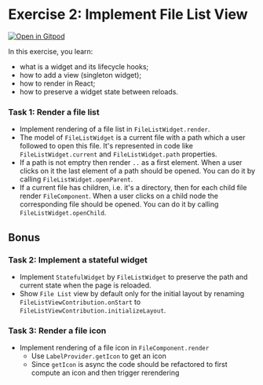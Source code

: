 # Exercise 2: Implement File List View

[![Open in Gitpod](https://gitpod.io/button/open-in-gitpod.svg)](https://gitpod.io#https://github.com/Phil1iu/theia-training/tree/exercise-2)

In this exercise, you learn:
- what is a widget and its lifecycle hooks;
- how to add a view (singleton widget);
- how to render in React;
- how to preserve a widget state between reloads.

### Task 1: Render a file list
- Implement rendering of a file list in `FileListWidget.render`.
- The model of `FileListWidget` is a current file with a path which a user followed to open this file.
It's represented in code like `FileListWidget.current` and `FileListWidget.path` properties.
- If a path is not emptry then render `..` as a first element.
When a user clicks on it the last element of a path should be opened.
You can do it by calling `FileListWidget.openParent`.
- If a current file has children, i.e. it's a directory, then for each child file render `FileComponent`.
When a user clicks on a child node the corresponding file should be opened.
You can do it by calling `FileListWidget.openChild`.

## Bonus

### Task 2: Implement a stateful widget
- Implement `StatefulWidget` by `FileListWidget` to preserve the path and current state when the page is reloaded.
- Show `File List` view by default only for the initial layout by renaming `FileListViewContribution.onStart` to `FileListViewContribution.initializeLayout`.

### Task 3: Render a file icon
- Implement rendering of a file icon in `FileComponent.render`
  - Use `LabelProvider.getIcon` to get an icon
  - Since `getIcon` is async the code should be refactored to first compute an icon and then trigger rerendering
